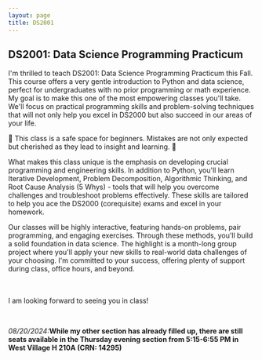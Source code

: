 ```yaml
---
layout: page
title: DS2001
---
```


<h2>DS2001: Data Science Programming Practicum</h2>
<p>I'm thrilled to teach DS2001: Data Science Programming Practicum this Fall. This course offers a very gentle introduction to Python and data science, perfect for undergraduates with no prior programming or math experience. My goal is to make this one of the most empowering classes you'll take. We'll focus on practical programming skills and problem-solving techniques that will not only help you excel in DS2000 but also succeed in our areas of your life. </p>

<p> 🚀 This class is a safe space for beginners. Mistakes are not only expected but cherished as they lead to insight and learning. 🚀</p>

<p>What makes this class unique is the emphasis on developing crucial programming and engineering skills. In addition to Python, you'll learn Iterative Development, Problem Decomposition, Algorithmic Thinking, and Root Cause Analysis (5 Whys) - tools that will help you overcome challenges and troubleshoot problems effectively. These skills are tailored to help you ace the DS2000 (corequisite) exams and excel in your homework.</p>

<p>Our classes will be highly interactive, featuring hands-on problems, pair programming, and engaging exercises. Through these methods, you'll build a solid foundation in data science. The highlight is a month-long group project where you'll apply your new skills to real-world data challenges of your choosing. I'm committed to your success, offering plenty of support during class, office hours, and beyond.

<br><br>I am looking forward to seeing you in class!
</p>
<br>

<p><i>08/20/2024:</i><b>While my other section has already filled up, there are still seats available in the Thursday evening section from 5:15-6:55 PM in West Village H 210A (CRN: 14295)</b></p>

